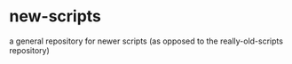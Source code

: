 # new-scripts
a general repository for newer scripts (as opposed to the really-old-scripts repository)
